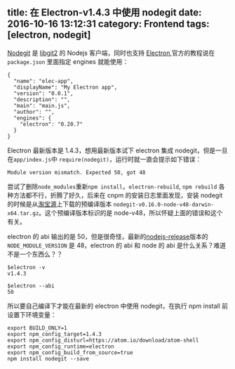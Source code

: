title: 在 Electron-v1.4.3 中使用 nodegit
date: 2016-10-16 13:12:31
category: Frontend 
tags: [electron, nodegit]
---

[Nodegit](https://github.com/nodegit/nodegit) 是 [libgit2](https://libgit2.github.com/) 的 Nodejs 客户端，同时也支持 [Electron](https://github.com/electron/electron),官方的教程说在 `package.json` 里面指定 engines 就能使用：

```
{
  "name": "elec-app",
  "displayName": "My Electron app",
  "version": "0.0.1",
  "description": "",
  "main": "main.js",
  "author": "",
  "engines": {
    "electron": "0.20.7"
  }
}
```

Electron 最新版本是 1.4.3，想用最新版本试下 electron 集成 nodegit，但是一旦在`app/index.js`中 `require(nodegit)`，运行时就一直会提示如下错误：
```
Module version mismatch. Expected 50, got 48
```

尝试了删除`node_modules`重新`npm install`，`electron-rebuild`, `npm rebuild` 各种方法都不行，折腾了好久，后来在 cnpm 的安装日志里面发现，安装 nodegit 的时候是从[淘宝源](https://npm.taobao.org/mirrors/nodegit/v0.16.0)上下载的预编译版本 `nodegit-v0.16.0-node-v48-darwin-x64.tar.gz`。这个预编译版本标识的是 node-v48，所以怀疑上面的错误和这个有关。

electron 的 abi 输出的是 50，但是很奇怪，最新的[nodejs-release](https://nodejs.org/en/download/releases/)版本的 `NODE_MODULE_VERSION` 是 48，electron 的 abi 和 node 的 abi 是什么关系？难道不是一个东西么？？
```
$electron -v
v1.4.3

$electron --abi
50
```

所以要自己编译下才能在最新的 electron 中使用 nodegit，在执行 npm install 前设置下环境变量：
```
export BUILD_ONLY=1
export npm_config_target=1.4.3
export npm_config_disturl=https://atom.io/download/atom-shell
export npm_config_runtime=electron
export npm_config_build_from_source=true
npm install nodegit --save
```
